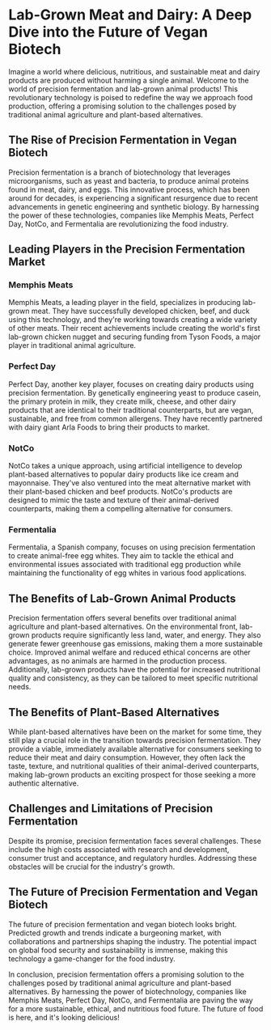  # Lab-Grown Meat and Dairy: A Deep Dive into the Future of Vegan Biotech

Imagine a world where delicious, nutritious, and sustainable meat and dairy products are produced without harming a single animal. Welcome to the world of precision fermentation and lab-grown animal products! This revolutionary technology is poised to redefine the way we approach food production, offering a promising solution to the challenges posed by traditional animal agriculture and plant-based alternatives.

## The Rise of Precision Fermentation in Vegan Biotech

Precision fermentation is a branch of biotechnology that leverages microorganisms, such as yeast and bacteria, to produce animal proteins found in meat, dairy, and eggs. This innovative process, which has been around for decades, is experiencing a significant resurgence due to recent advancements in genetic engineering and synthetic biology. By harnessing the power of these technologies, companies like Memphis Meats, Perfect Day, NotCo, and Fermentalia are revolutionizing the food industry.

## Leading Players in the Precision Fermentation Market

### Memphis Meats
Memphis Meats, a leading player in the field, specializes in producing lab-grown meat. They have successfully developed chicken, beef, and duck using this technology, and they're working towards creating a wide variety of other meats. Their recent achievements include creating the world's first lab-grown chicken nugget and securing funding from Tyson Foods, a major player in traditional animal agriculture.

### Perfect Day
Perfect Day, another key player, focuses on creating dairy products using precision fermentation. By genetically engineering yeast to produce casein, the primary protein in milk, they create milk, cheese, and other dairy products that are identical to their traditional counterparts, but are vegan, sustainable, and free from common allergens. They have recently partnered with dairy giant Arla Foods to bring their products to market.

### NotCo
NotCo takes a unique approach, using artificial intelligence to develop plant-based alternatives to popular dairy products like ice cream and mayonnaise. They've also ventured into the meat alternative market with their plant-based chicken and beef products. NotCo's products are designed to mimic the taste and texture of their animal-derived counterparts, making them a compelling alternative for consumers.

### Fermentalia
Fermentalia, a Spanish company, focuses on using precision fermentation to create animal-free egg whites. They aim to tackle the ethical and environmental issues associated with traditional egg production while maintaining the functionality of egg whites in various food applications.

## The Benefits of Lab-Grown Animal Products

Precision fermentation offers several benefits over traditional animal agriculture and plant-based alternatives. On the environmental front, lab-grown products require significantly less land, water, and energy. They also generate fewer greenhouse gas emissions, making them a more sustainable choice. Improved animal welfare and reduced ethical concerns are other advantages, as no animals are harmed in the production process. Additionally, lab-grown products have the potential for increased nutritional quality and consistency, as they can be tailored to meet specific nutritional needs.

## The Benefits of Plant-Based Alternatives

While plant-based alternatives have been on the market for some time, they still play a crucial role in the transition towards precision fermentation. They provide a viable, immediately available alternative for consumers seeking to reduce their meat and dairy consumption. However, they often lack the taste, texture, and nutritional qualities of their animal-derived counterparts, making lab-grown products an exciting prospect for those seeking a more authentic alternative.

## Challenges and Limitations of Precision Fermentation

Despite its promise, precision fermentation faces several challenges. These include the high costs associated with research and development, consumer trust and acceptance, and regulatory hurdles. Addressing these obstacles will be crucial for the industry's growth.

## The Future of Precision Fermentation and Vegan Biotech

The future of precision fermentation and vegan biotech looks bright. Predicted growth and trends indicate a burgeoning market, with collaborations and partnerships shaping the industry. The potential impact on global food security and sustainability is immense, making this technology a game-changer for the food industry.

In conclusion, precision fermentation offers a promising solution to the challenges posed by traditional animal agriculture and plant-based alternatives. By harnessing the power of biotechnology, companies like Memphis Meats, Perfect Day, NotCo, and Fermentalia are paving the way for a more sustainable, ethical, and nutritious food future. The future of food is here, and it's looking delicious!